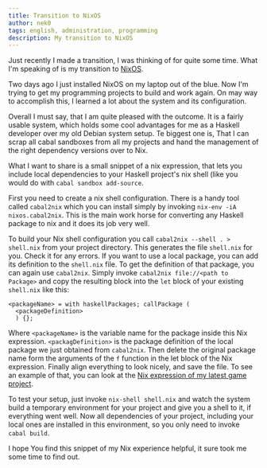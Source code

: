 ```yaml
---
title: Transition to NixOS
author: nek0
tags: english, administration, programming
description: My transition to NixOS
---
```


Just recently I made a transition, I was thinking of for quite some time. What
I'm speaking of is my transition to [NixOS][nixos].

Two days ago I just installed NixOS on my laptop out of the blue. Now I'm trying
to get my programming projects to build and work again. On may way to accomplish
this, I learned a lot about the system and its configuration.

Overall I must say, that I am quite pleased with the outcome. It is a fairly
usable system, which holds some cool advantages for me as a Haskell developer
over my old Debian system setup. Te biggest one is, That I can scrap all cabal
sandboxes from all my projects and hand the management of the right dependency
versions over to Nix.

What I want to share is a small snippet of a nix expression, that lets you
include local dependencies to your Haskell project's nix shell (like you would
do with `cabal sandbox add-source`.

First you need to create a nix shell configuration. There is a handy tool called
`cabal2nix` which you can install simply by invoking
`nix-env -iA nixos.cabal2nix`. This is the main work horse for converting any
Haskell package to nix and it does its job very well.

To build your Nix shell configuration you call `cabal2nix --shell . > shell.nix`
from your project directory. This generates the file `shell.nix` for you. Check
it for any errors. If you want to use a local package, you can add its
definition to the `shell.nix` file. To get the definition of that package, you
can again use `cabal2nix`. Simply invoke `cabal2nix file://<path to Package>` and
copy the resulting block into the `let` block of your existing `shell.nix`
like this:

```
<packageName> = with haskellPackages; callPackage (
  <packageDefinition>
  ) {};
```

Where `<packageName>` is the variable name for the package inside this Nix
expression. `<packagDefinition>` is the package definition of the local package
we just obtained from `cabal2nix`. Then delete the original package name form
the arguments of the `f` function in the let block of the Nix expression.
Finally align everything to look nicely, and save the file. To see an example of
that, you can look at the
[Nix expression of my latest game project][gamenix].

To test your setup, just invoke `nix-shell shell.nix` and watch the system build
a temporary environment for your project and give you a shell to it, if
everything went well. Now all dependencies of your project, including your local
ones are installed in this environment, so you only need to invoke
`cabal build`.

I hope You find this snippet of my Nix experience helpful, it sure took me some
time to find out.

[nixos]: https://nixos.org
[gamenix]: https://github.com/nek0/tracer/blob/master/shell.nix
